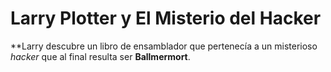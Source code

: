 # Larry Plotter y El Misterio del Hacker

**Larry descubre un libro de ensamblador que pertenecía a un misterioso *hacker* que al final resulta ser **Ballmermort**.

